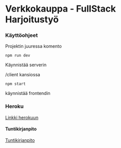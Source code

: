 # Verkkokauppa - FullStack Harjoitustyö

### Käyttöohjeet
Projektin juuressa komento
```
npm run dev
```
Käynnistää serverin

/client kansiossa 
```
npm start
```
käynnistää frontendin

### Heroku

[Linkki herokuun](https://verggis.herokuapp.com/)

#### Tuntikirjanpito
[Tuntikirjanpito](https://github.com/Vekkumasa/Verkkokauppa/blob/master/Dokumentaatio/tuntikirjanpito.md)